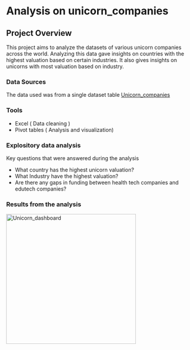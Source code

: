 # Analysis on unicorn_companies

## Project Overview
This project aims to analyze the datasets of various unicorn companies across the world. Analyzing this data gave insights on countries with the highest valuation based on certain industries. It also gives insights on unicorns with most valuation based on industry.

### Data Sources
The data used was from a single dataset table [Unicorn_companies](Unicorn_Companies.xlsx)

### Tools
- Excel ( Data cleaning )
- Pivot tables ( Analysis and visualization)

### Explository data analysis
Key questions that were answered during the analysis
- What country has the highest unicorn valuation?
- What Industry have the highest valuation?
- Are there any gaps in funding between health tech companies and edutech companies?

### Results from the analysis
<img width="348" alt="Unicorn_dashboard" src="https://github.com/Denike-analyst/unicorn_companies/assets/163006247/44465383-d311-46eb-9398-fa9c1ffb0994">
